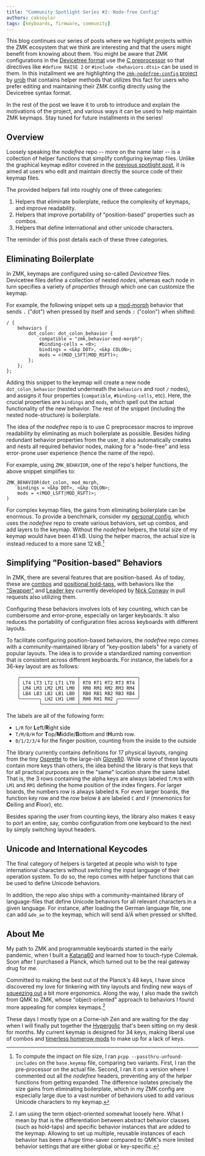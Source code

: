 ```yaml
---
title: "Community Spotlight Series #2: Node-free Config"
authors: caksoylar
tags: [keyboards, firmware, community]
---
```


This blog continues our series of posts where we highlight projects within the ZMK ecosystem
that we think are interesting and that the users might benefit from knowing about them. You might
be aware that ZMK configurations in the [Devicetree format](/docs/config#devicetree-files)
use the [C preprocessor](https://en.wikipedia.org/wiki/C_preprocessor) so that directives like
`#define RAISE 2` or `#include <behaviors.dtsi>` can be used in them. In this installment we are
highlighting the [`zmk-nodefree-config` project](https://github.com/urob/zmk-nodefree-config)
by [urob](https://github.com/urob) that contains helper methods that utilizes this fact
for users who prefer editing and maintaining their ZMK config directly using the Devicetree
syntax format.

In the rest of the post we leave it to urob to introduce and explain the motivations of the
project, and various ways it can be used to help maintain ZMK keymaps. Stay tuned for future
installments in the series!

## Overview

Loosely speaking the _nodefree_ repo -- more on the name later -- is a
collection of helper functions that simplify configuring keymap files. Unlike
the graphical keymap editor covered in the [previous spotlight
post](https://zmk.dev/blog/2023/11/09/keymap-editor), it is aimed at users who
edit and maintain directly the source code of their keymap files.

The provided helpers fall into roughly one of three categories:

1. Helpers that eliminate boilerplate, reduce the complexity of keymaps, and improve readability.
2. Helpers that improve portability of "position-based" properties such as combos.
3. Helpers that define international and other unicode characters.

The reminder of this post details each of these three categories.

## Eliminating Boilerplate

In ZMK, keymaps are configured using so-called _Devicetree_ files. Devicetree files
define a collection of nested _nodes_, whereas each node in turn specifies a variety of
_properties_ through which one can customize the keymap.

For example, the following snippet sets up a
[mod-morph](https://zmk.dev/docs/keymaps/behaviors/mod-morph) behavior that sends <kbd>.</kbd>
("dot") when pressed by itself and sends <kbd>:</kbd> ("colon") when shifted:

```dts {6-7} showLineNumbers
/ {
    behaviors {
        dot_colon: dot_colon_behavior {
            compatible = "zmk,behavior-mod-morph";
            #binding-cells = <0>;
            bindings = <&kp DOT>, <&kp COLON>;
            mods = <(MOD_LSFT|MOD_RSFT)>;
        };
    };
};
```

Adding this snippet to the keymap will create a new node `dot_colon_behavior`
(nested underneath the `behaviors` and root `/` nodes), and assigns it four
properties (`compatible`, `#binding-cells`, etc). Here, the crucial properties are `bindings`
and `mods`, which spell out the actual functionality of the new behavior. The rest
of the snippet (including the nested node-structure) is boilerplate.

The idea of the _nodefree_ repo is to use C preprocessor macros to improve
readability by eliminating as much boilerplate as possible. Besides hiding
redundant behavior properties from the user, it also automatically creates and
nests all required behavior nodes, making for a "node-free" and less
error-prone user experience (hence the name of the repo).

For example, using `ZMK_BEHAVIOR`, one of the repo's helper functions, the
above snippet simplifies to:

```dts showLineNumbers
ZMK_BEHAVIOR(dot_colon, mod_morph,
    bindings = <&kp DOT>, <&kp COLON>;
    mods = <(MOD_LSFT|MOD_RSFT)>;
)
```

For complex keymap files, the gains from eliminating boilerplate can be
enormous. To provide a benchmark, consider my [personal
config](https://github.com/urob/zmk-config), which uses the _nodefree_ repo to
create various behaviors, set up combos, and add layers to the keymap. Without
the _nodefree_ helpers, the total size of my keymap would have been 41 kB. Using
the helper macros, the actual size is instead reduced to a more sane 12 kB.[^1]

[^1]:
    To compute the impact on file size, I ran `pcpp
--passthru-unfound-includes` on the `base.keymap` file, comparing two
    variants. First, I ran the pre-processor on the actual file. Second, I ran
    it on a version where I commented out all the _nodefree_ headers,
    preventing any of the helper functions from getting expanded. The
    difference isolates precisely the size gains from eliminating boilerplate,
    which in my ZMK config are especially large due to a vast number of
    behaviors used to add various Unicode characters to my keymap.

## Simplifying "Position-based" Behaviors

In ZMK, there are several features that are position-based. As of today, these
are [combos](/docs/keymaps/combos) and [positional
hold-taps](/docs/keymaps/behaviors/hold-tap#positional-hold-tap-and-hold-trigger-key-positions),
with behaviors like the ["Swapper"](https://github.com/zmkfirmware/zmk/pull/1366) and [Leader
key](https://github.com/zmkfirmware/zmk/pull/1380) currently
developed by [Nick Conway](https://github.com/nickconway) in pull requests also utilizing them.

Configuring these behaviors involves lots of key counting, which can be
cumbersome and error-prone, especially on larger keyboards. It also reduces the
portability of configuration files across keyboards with different layouts.

To facilitate configuring position-based behaviors, the _nodefree_ repo comes
with a community-maintained library of "key-position labels" for a variety of
popular layouts. The idea is to provide a standardized naming convention that
is consistent across different keyboards. For instance, the labels for a 36-key
layout are as follows:

```
    ╭─────────────────────┬─────────────────────╮
    │ LT4 LT3 LT2 LT1 LT0 │ RT0 RT1 RT2 RT3 RT4 │
    │ LM4 LM3 LM2 LM1 LM0 │ RM0 RM1 RM2 RM3 RM4 │
    │ LB4 LB3 LB2 LB1 LB0 │ RB0 RB1 RB2 RB3 RB4 │
    ╰───────╮ LH2 LH1 LH0 │ RH0 RH1 RH2 ╭───────╯
            ╰─────────────┴─────────────╯
```

The labels are all of the following form:

- `L/R` for **L**eft/**R**ight side
- `T/M/B/H` for **T**op/**M**iddle/**B**ottom and t**H**umb row.
- `0/1/2/3/4` for the finger position, counting from the inside to the outside

The library currently contains definitions for 17 physical
layouts, ranging from the tiny [Osprette](https://github.com/smores56/osprette) to the large-ish
[Glove80](https://www.moergo.com/collections/glove80-keyboards).
While some of these layouts contain more keys than others, the idea behind the
library is that keys that for all practical purposes are in the "same" location
share the same label. That is, the 3 rows containing the alpha keys are
always labeled `T/M/B` with `LM1` and `RM1` defining the home position of
the index fingers. For larger boards, the numbers row is always labeled
`N`. For even larger boards, the function key row and the row below `B` are
labeled `C` and `F` (mnemonics for **C**eiling and **F**loor), etc.

Besides sparing the user from counting keys, the library also makes it easy to
port an entire, say, combo configuration from one keyboard to the next by simply
switching layout headers.

## Unicode and International Keycodes

The final category of helpers is targeted at people who wish to type international characters
without switching the input language of their operation system. To do so, the repo comes with
helper functions that can be used to define Unicode behaviors.

In addition, the repo also ships with a community-maintained library of
language-files that define Unicode behaviors for all relevant characters in a
given language. For instance, after loading the German language file, one can
add `&de_ae` to the keymap, which will send <kbd>ä</kbd>/<kbd>Ä</kbd> when pressed or shifted.

## About Me

My path to ZMK and programmable keyboards started in the early pandemic, when I
built a [Katana60](https://geekhack.org/index.php?topic=88719.0) and learned
how to touch-type Colemak. Soon after I purchased a Planck, which turned out
to be the real gateway drug for me.

Committed to making the best out of the Planck's 48 keys, I have since
discovered my love for tinkering with tiny layouts and finding new ways of
[squeezing out](https://xkcd.com/2583/) a bit more ergonomics. Along the way, I
also made the switch from QMK to ZMK, whose "object-oriented" approach to
behaviors I found more appealing for complex keymaps.[^2]

[^2]:
    I am using the term object-oriented somewhat loosely here. What I mean by
    that is the differentiation between abstract behavior classes (such as
    hold-taps) and specific behavior instances that are added to the keymap.
    Allowing to set up multiple, reusable instances of each behavior has been a
    _huge_ time-saver compared to QMK's more limited behavior settings that are
    either global or key-specific.

These days I mostly type on a Corne-ish Zen and are waiting for the day when I
will finally put together the
[Hypergolic](https://github.com/davidphilipbarr/hypergolic) that's been sitting
on my desk for months. My current keymap is designed for 34 keys, making
liberal use of combos and [timerless homerow
mods](https://github.com/urob/zmk-config#timeless-homerow-mods) to make up for
a lack of keys.
